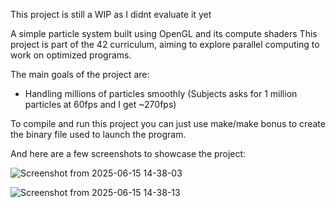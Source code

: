 This project is still a WIP as I didnt evaluate it yet

A simple particle system built using OpenGL and its compute shaders
This project is part of the 42 curriculum, aiming to explore parallel computing to work on optimized programs.

The main goals of the project are:
- Handling millions of particles smoothly (Subjects asks for 1 million particles at 60fps and I get ~270fps)

To compile and run this project you can just use make/make bonus to create the binary file used to launch the program.

And here are a few screenshots to showcase the project:

![Screenshot from 2025-06-15 14-38-03](https://github.com/user-attachments/assets/d688608d-b430-4d65-9cd9-fbaacac423a2)

![Screenshot from 2025-06-15 14-38-13](https://github.com/user-attachments/assets/47a5ee5e-97d4-41de-8b56-8e6a8b28afdc)
